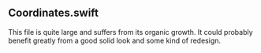 ## Coordinates.swift

This file is quite large and suffers from its organic growth.  It could probably benefit greatly from a good solid look and some kind of redesign.
